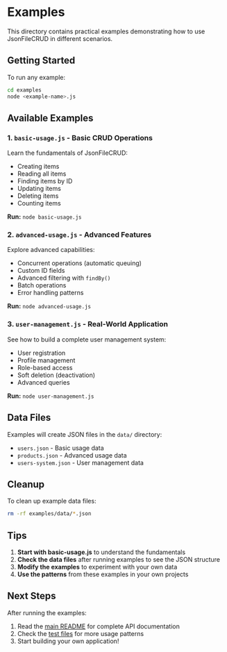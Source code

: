 # Examples

This directory contains practical examples demonstrating how to use JsonFileCRUD in different scenarios.

## Getting Started

To run any example:

```bash
cd examples
node <example-name>.js
```

## Available Examples

### 1. `basic-usage.js` - Basic CRUD Operations

Learn the fundamentals of JsonFileCRUD:

- Creating items
- Reading all items
- Finding items by ID
- Updating items
- Deleting items
- Counting items

**Run:** `node basic-usage.js`

### 2. `advanced-usage.js` - Advanced Features

Explore advanced capabilities:

- Concurrent operations (automatic queuing)
- Custom ID fields
- Advanced filtering with `findBy()`
- Batch operations
- Error handling patterns

**Run:** `node advanced-usage.js`

### 3. `user-management.js` - Real-World Application

See how to build a complete user management system:

- User registration
- Profile management
- Role-based access
- Soft deletion (deactivation)
- Advanced queries

**Run:** `node user-management.js`

## Data Files

Examples will create JSON files in the `data/` directory:

- `users.json` - Basic usage data
- `products.json` - Advanced usage data
- `users-system.json` - User management data

## Cleanup

To clean up example data files:

```bash
rm -rf examples/data/*.json
```

## Tips

1. **Start with basic-usage.js** to understand the fundamentals
2. **Check the data files** after running examples to see the JSON structure
3. **Modify the examples** to experiment with your own data
4. **Use the patterns** from these examples in your own projects

## Next Steps

After running the examples:

1. Read the [main README](../README.md) for complete API documentation
2. Check the [test files](../test/) for more usage patterns
3. Start building your own application!
